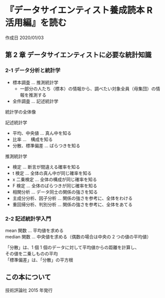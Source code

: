 # 『データサイエンティスト養成読本 R 活用編』を読む

作成日 2020/01/03

## 第 2 章 データサイエンティストに必要な統計知識

### 2-1 データ分析と統計学

-   標本調査 ... 推測統計学
    -   一部分の人たち（標本）の情報から、調べたい対象全員（母集団）の情報を推測する
-   全件調査 ... 記述統計学

統計学の全体像

記述統計学

-   平均、中央値 ... 真ん中を知る
-   比率 ...　構成を知る
-   分散、標準偏差 ... ばらつきを知る

推測統計学

-   検定 ... 断言が間違える確率を知る
-   t 検定 ... 全体の真ん中が同じ確率を知る
-   x 二乗検定 ... 全体の構成が同じ確率を知る
-   F 検定 ... 全体のばらつきが同じ確率を知る
-   相関分析 ... データ同士の関係の強さを知る
-   主成分分析、因子分析 ... 関係の強さを参考に、全体をわける
-   重回帰分析、判別分析 ... 関係の強さを参考に、全体をあてる

### 2-2 記述統計学入門

mean 関数 ... 平均値を求める\
median 関数 ... 中央値を求める（偶数の場合は中央の 2 つの値の平均値）

「分散」は、1 個 1 個のデータに対して平均値からの距離を計算し、\
その値を二乗しものの平均\
「標準偏差」は、「分散」の平方根

## この本について

技術評論社 2015 年発行
